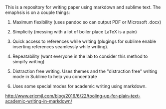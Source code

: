 This is a repository for writing paper using markdown and sublime text.  The emaphsis is on a couple things:

1. Maximum flexibility (uses pandoc so can output PDF or Microsoft .docx)

2. Simplicity (messing with a lot of boiler place LaTeX is a pain)

3. Quick access to references while writing (plugings for sublime enable inserting references seamlessly while writing).

4. Repeatability (want everyone in the lab to consider this method to simpify writing)

5. Distraction free writing.  Uses themes and the "distraction free" writing mode in Sublime to help you concentrate

6. Uses some special modes for academic writing using markdown.

http://www.ericmjl.com/blog/2016/6/22/tooling-up-for-plain-text-academic-writing-in-markdown/
